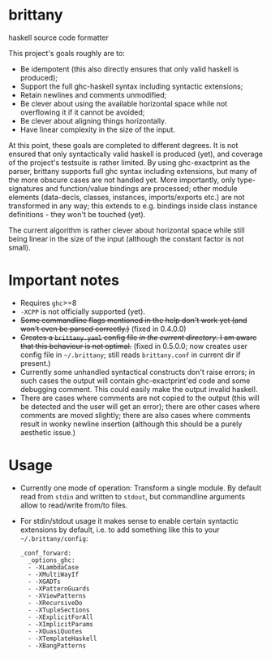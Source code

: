 # brittany
haskell source code formatter

This project's goals roughly are to:

- Be idempotent (this also directly ensures that only valid haskell is
  produced);
- Support the full ghc-haskell syntax including syntactic extensions;
- Retain newlines and comments unmodified;
- Be clever about using the available horizontal space while not overflowing
  it if it cannot be avoided;
- Be clever about aligning things horizontally.
- Have linear complexity in the size of the input.

At this point, these goals are completed to different degrees. It is not
ensured that only syntactically valid haskell is produced (yet), and coverage
of the project's testsuite is rather limited. By using ghc-exactprint as the
parser, brittany supports full ghc syntax including extensions, but many of the
more obscure cases are not handled yet. More importantly, only type-signatures
and function/value bindings are processed; other module elements (data-decls,
classes, instances, imports/exports etc.) are not
transformed in any way; this extends to e.g. bindings inside class instance
definitions - they won't be touched (yet).

The current algorithm is rather clever about horizontal space while still being
linear in the size of the input (although the constant factor is not small).

# Important notes

- Requires `ghc`>=8
- `-XCPP` is not officially supported (yet).
- ~~Some commandline flags mentioned in the help don't work yet (and won't even
  be parsed correctly.)~~ (fixed in 0.4.0.0)
- ~~Creates a `brittany.yaml` config file _in the current directory_. I am aware
  that this behaviour is not optimal.~~ (fixed in 0.5.0.0; now creates user
  config file in `~/.brittany`; still reads `brittany.conf` in current dir if
  present.)
- Currently some unhandled syntactical constructs don't raise errors; in such
  cases the output will contain ghc-exactprint'ed code and some debugging
  comment. This could easily make the output invalid haskell.
- There are cases where comments are not copied to the output (this will
  be detected and the user will get an error); there are other cases where
  comments are moved slightly; there are also cases where comments result in
  wonky newline insertion (although this should be a purely aesthetic issue.)

# Usage

- Currently one mode of operation: Transform a single module. By default read
  from `stdin` and written to `stdout`, but commandline arguments allow to
  read/write from/to files.
- For stdin/stdout usage it makes sense to enable certain syntactic extensions
  by default, i.e. to add something like this to your `~/.brittany/config`:

  ~~~~
  _conf_forward:
    _options_ghc:
    - -XLambdaCase
    - -XMultiWayIf
    - -XGADTs
    - -XPatternGuards
    - -XViewPatterns
    - -XRecursiveDo
    - -XTupleSections
    - -XExplicitForAll
    - -XImplicitParams
    - -XQuasiQuotes
    - -XTemplateHaskell
    - -XBangPatterns
  ~~~~
